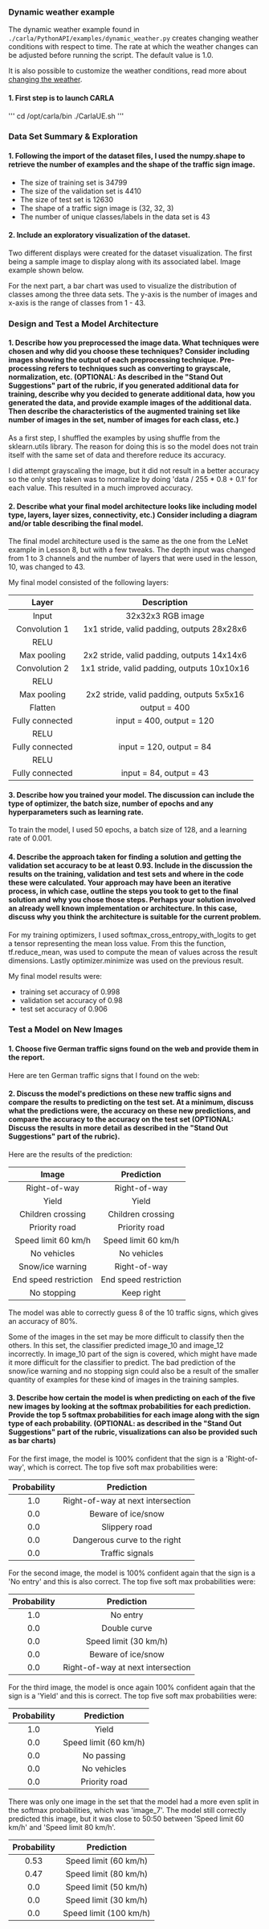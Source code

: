 ### Dynamic weather example 

The dynamic weather example found in `./carla/PythonAPI/examples/dynamic_weather.py` creates changing weather conditions with respect to time. The rate at
which the weather changes can be adjusted before running the script. The default value is 1.0.


It is also possible to customize the weather conditions, read more about [changing the weather](https://carla.readthedocs.io/en/0.9.12/tuto_G_retrieve_data/#change-the-weather).

#### 1. First step is to launch CARLA

'''
cd /opt/carla/bin
./CarlaUE.sh
'''

### Data Set Summary & Exploration

#### 1. Following the import of the dataset files, I used the numpy.shape to retrieve the number of examples and the shape of the traffic sign image.

* The size of training set is 34799
* The size of the validation set is 4410
* The size of test set is 12630
* The shape of a traffic sign image is (32, 32, 3)
* The number of unique classes/labels in the data set is 43

#### 2. Include an exploratory visualization of the dataset.

Two different displays were created for the dataset visualization. The first being a sample image to display along with its associated label. Image example shown below.

[image1]: ./examples/traffic_sign_example.png "Traffic Sign Example Wild Animals Crossing"

For the next part, a bar chart was used to visualize the distribution of classes among the three data sets. The y-axis is the number of images and x-axis is the range of classes from 1 - 43.

[image2]: ./examples/data_distribution.png "Data Distribution"

### Design and Test a Model Architecture

#### 1. Describe how you preprocessed the image data. What techniques were chosen and why did you choose these techniques? Consider including images showing the output of each preprocessing technique. Pre-processing refers to techniques such as converting to grayscale, normalization, etc. (OPTIONAL: As described in the "Stand Out Suggestions" part of the rubric, if you generated additional data for training, describe why you decided to generate additional data, how you generated the data, and provide example images of the additional data. Then describe the characteristics of the augmented training set like number of images in the set, number of images for each class, etc.)

As a first step, I shuffled the examples by using shuffle from the sklearn.utils library. The reason for doing this is so the model does not train itself with the same set of data and therefore reduce its accuracy.

I did attempt grayscaling the image, but it did not result in a better accuracy so the only step taken was to normalize by doing 'data / 255 * 0.8 + 0.1' for each value. This resulted in a much improved accuracy.

#### 2. Describe what your final model architecture looks like including model type, layers, layer sizes, connectivity, etc.) Consider including a diagram and/or table describing the final model.

The final model architecture used is the same as the one from the LeNet example in Lesson 8, but with a few tweaks. The depth input was changed from 1 to 3 channels and the number of layers that were used in the lesson, 10, was changed to 43.

My final model consisted of the following layers:

| Layer         		|     Description	        					| 
|:---------------------:|:---------------------------------------------:| 
| Input         		| 32x32x3 RGB image   							| 
| Convolution 1     	| 1x1 stride, valid padding, outputs 28x28x6 	|
| RELU					|												|
| Max pooling	      	| 2x2 stride, valid padding, outputs 14x14x6	|
| Convolution 2 	    | 1x1 stride, valid padding, outputs 10x10x16	|
| RELU          		| 	            								|
| Max pooling			| 2x2 stride, valid padding, outputs 5x5x16		|
| Flatten   			| output = 400 								    |
| Fully connected		| input = 400, output = 120						|
| RELU		            |                       						|
| Fully connected		| input = 120, output = 84						|
| RELU		            |                       						|
| Fully connected		| input = 84, output = 43						|

#### 3. Describe how you trained your model. The discussion can include the type of optimizer, the batch size, number of epochs and any hyperparameters such as learning rate.

To train the model, I used 50 epochs, a batch size of 128, and a learning rate of 0.001.

#### 4. Describe the approach taken for finding a solution and getting the validation set accuracy to be at least 0.93. Include in the discussion the results on the training, validation and test sets and where in the code these were calculated. Your approach may have been an iterative process, in which case, outline the steps you took to get to the final solution and why you chose those steps. Perhaps your solution involved an already well known implementation or architecture. In this case, discuss why you think the architecture is suitable for the current problem.

For my training optimizers, I used softmax_cross_entropy_with_logits to get a tensor representing the mean loss value. From this  the function, tf.reduce_mean, was used to compute the mean of values across the result dimensions. Lastly optimizer.minimize was used on the previous result.

My final model results were:
* training set accuracy of 0.998
* validation set accuracy of 0.98
* test set accuracy of 0.906
 
### Test a Model on New Images

#### 1. Choose five German traffic signs found on the web and provide them in the report. 

Here are ten German traffic signs that I found on the web:

[image3]: ./new_images/image_1.png "Right-of-way at next intersection"
[image4]: ./new_images/image_10.png "Yield"
[image5]: ./new_images/image_2.png "Children crossing"
[image6]: ./new_images/image_3.png "Priority road"
[image7]: ./new_images/image_4.png "Speed liit (60 km/h)"
[image8]: ./new_images/image_5.png "No vehicles"
[image9]: ./new_images/image_6.png "Right-of-way at next intersection"
[image10]: ./new_images/image_7.png "Snow/ice warning"
[image11]: ./new_images/image_8.png "End of speed restriction"
[image12]: ./new_images/image_9.png "No stopping"

#### 2. Discuss the model's predictions on these new traffic signs and compare the results to predicting on the test set. At a minimum, discuss what the predictions were, the accuracy on these new predictions, and compare the accuracy to the accuracy on the test set (OPTIONAL: Discuss the results in more detail as described in the "Stand Out Suggestions" part of the rubric).

Here are the results of the prediction:

| Image			        |     Prediction	        					| 
|:---------------------:|:---------------------------------------------:| 
| Right-of-way  		| Right-of-way    		                    	| 
| Yield     			| Yield 										|
| Children crossing		| Children crossing								|
| Priority road	      	| Priority road					 				|
| Speed limit 60 km/h	| Speed limit 60 km/h      						|
| No vehicles       	| No vehicles            						|
| Snow/ice warning      | Right-of-way          						|
| End speed restriction | End speed restriction        					|
| No stopping           | Keep right            						|

The model was able to correctly guess 8 of the 10 traffic signs, which gives an accuracy of 80%. 

Some of the images in the set may be more difficult to classify then the others. In this set, the classifier predicted image_10 and image_12 incorrectly. In image_10 part of the sign is covered, which might have made it more difficult for the classifier to predict. The bad prediction of the snow/ice warning and no stopping sign could also be a result of the smaller quantity of examples for these kind of images in the training samples.

#### 3. Describe how certain the model is when predicting on each of the five new images by looking at the softmax probabilities for each prediction. Provide the top 5 softmax probabilities for each image along with the sign type of each probability. (OPTIONAL: as described in the "Stand Out Suggestions" part of the rubric, visualizations can also be provided such as bar charts)

For the first image, the model is 100% confident that the sign is a 'Right-of-way', which is correct. The top five soft max probabilities were:

| Probability         	| Prediction	        					    | 
|:---------------------:|:---------------------------------------------:| 
| 1.0        			| Right-of-way at next intersection  		    | 
| 0.0     				| Beware of ice/snow 							|
| 0.0					| Slippery road									|
| 0.0	      			| Dangerous curve to the right	 				|
| 0.0				    | Traffic signals      							|


For the second image, the model is 100% confident again that the sign is a 'No entry' and this is also correct. The top five soft max probabilities were:

| Probability         	| Prediction	        					    | 
|:---------------------:|:---------------------------------------------:| 
| 1.0        			| No entry  		                            | 
| 0.0     				| Double curve      							|
| 0.0					| Speed limit (30 km/h)							|
| 0.0	      			| Beware of ice/snow	 			        	|
| 0.0				    | Right-of-way at next intersection     		|

For the third image, the model is once again 100% confident again that the sign is a 'Yield' and this is correct. The top five soft max probabilities were:

| Probability         	| Prediction	        					    | 
|:---------------------:|:---------------------------------------------:| 
| 1.0        			| Yield     		                            | 
| 0.0     				| Speed limit (60 km/h)      					|
| 0.0					| No passing         							|
| 0.0	      			| No vehicles       	 			        	|
| 0.0				    | Priority road                         		|

There was only one image in the set that the model had a more even split in the softmax probabilities, which was 'image_7'. The model still correctly predicted this image, but it was close to 50:50 between 'Speed limit 60 km/h' and 'Speed limit 80 km/h'.

| Probability         	| Prediction	        					    | 
|:---------------------:|:---------------------------------------------:| 
| 0.53        			| Speed limit (60 km/h)    		                | 
| 0.47    				| Speed limit (80 km/h)      					|
| 0.0					| Speed limit (50 km/h)							|
| 0.0	      			| Speed limit (30 km/h)	 			        	|
| 0.0				    | Speed limit (100 km/h)        
